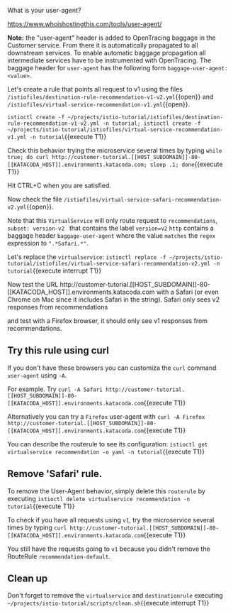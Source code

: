 What is your user-agent?

<https://www.whoishostingthis.com/tools/user-agent/>

**Note:** the "user-agent" header is added to OpenTracing baggage in the Customer service. From there it is automatically propagated to all downstream services. To enable automatic baggage propagation all intermediate services have to be instrumented with OpenTracing. The baggage header for `user-agent` has the following form `baggage-user-agent: <value>`.

Let's create a rule that points all request to v1 using the files `/istiofiles/destination-rule-recommendation-v1-v2.yml`{{open}} and `/istiofiles/virtual-service-recommendation-v1.yml`{{open}}.

`istioctl create -f ~/projects/istio-tutorial/istiofiles/destination-rule-recommendation-v1-v2.yml -n tutorial; istioctl create -f ~/projects/istio-tutorial/istiofiles/virtual-service-recommendation-v1.yml -n tutorial`{{execute T1}}

Check this behavior trying the microservice several times by typing `while true; do curl http://customer-tutorial.[[HOST_SUBDOMAIN]]-80-[[KATACODA_HOST]].environments.katacoda.com; sleep .1; done`{{execute T1}}

Hit CTRL+C when you are satisfied.

Now check the file `/istiofiles/virtual-service-safari-recommendation-v2.yml`{{open}}.

Note that this `VirtualService` will only route request to `recommendations`, `subset: version-v2 `  that contains the label `version=v2`  `http` contains a baggage header `baggage-user-agent` where the value `matches` the `regex` expression to `".*Safari.*"`.

Let's replace the `virtualservice`: `istioctl replace -f ~/projects/istio-tutorial/istiofiles/virtual-service-safari-recommendation-v2.yml -n tutorial`{{execute interrupt T1}}

Now test the URL http://customer-tutorial.[[HOST_SUBDOMAIN]]-80-[[KATACODA_HOST]].environments.katacoda.com with a Safari (or even Chrome on Mac since it includes Safari in the string). Safari only sees v2 responses from recommendations

and test with a Firefox browser, it should only see v1 responses from recommendations.


## Try this rule using curl

If you don't have these browsers you can customiza the `curl` command `user-agent` using `-A`.

For example. Try `curl -A Safari http://customer-tutorial.[[HOST_SUBDOMAIN]]-80-[[KATACODA_HOST]].environments.katacoda.com`{{execute T1}}

Alternatively you can try a `Firefox` user-agent with `curl -A Firefox http://customer-tutorial.[[HOST_SUBDOMAIN]]-80-[[KATACODA_HOST]].environments.katacoda.com`{{execute T1}}

You can describe the routerule to see its configuration: `istioctl get virtualservice recommendation -o yaml -n tutorial`{{execute T1}} 

## Remove 'Safari' rule.

To remove the User-Agent behavior, simply delete this `routerule` by executing `istioctl delete virtualservice recommendation -n tutorial`{{execute T1}}

To check if you have all requests using `v1`, try the microservice several times by typing `curl http://customer-tutorial.[[HOST_SUBDOMAIN]]-80-[[KATACODA_HOST]].environments.katacoda.com`{{execute T1}}

You still have the requests going to `v1` because you didn't remove the RouteRule `recommendation-default`.

## Clean up

Don't forget to remove the `virtualservice` and `destinationrule` executing `~/projects/istio-tutorial/scripts/clean.sh`{{execute interrupt T1}}
